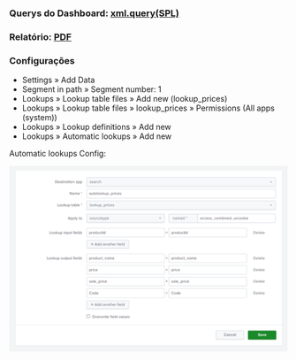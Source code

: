### Querys do Dashboard: [xml.query(SPL)](src\dashboard.xml)

### Relatório: [PDF](docs\Relatorio_Splunk_Lab07.pdf)

### Configurações
- Settings » Add Data
- Segment in path » Segment number: 1
- Lookups » Lookup table files » Add new (lookup_prices)
- Lookups » Lookup table files » lookup_prices » Permissions (All apps (system))
- Lookups » Lookup definitions » Add new
- Lookups » Automatic lookups » Add new

Automatic lookups Config:

![Lookup Definition](assets\images\autolookup_prices.png)

